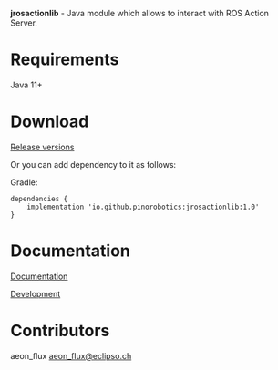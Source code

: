 **jrosactionlib** - Java module which allows to interact with ROS Action Server.

# Requirements

Java 11+

# Download

[Release versions](https://github.com/pinorobotics/jrosactionlib/releases)

Or you can add dependency to it as follows:

Gradle:

```
dependencies {
    implementation 'io.github.pinorobotics:jrosactionlib:1.0'
}
```

# Documentation

[Documentation](http://portal2.atwebpages.com/jrosactionlib)

[Development](DEVELOPMENT.md)

# Contributors

aeon_flux <aeon_flux@eclipso.ch>
